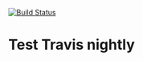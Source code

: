 [![Build Status](https://travis-ci.com/gautierbureau/test-travis-nightly.svg?branch=master)](https://travis-ci.com/gautierbureau/test-travis-nightly)

# Test Travis nightly
